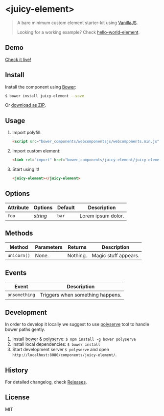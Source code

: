 # &lt;juicy-element&gt;

> A bare minimum custom element starter-kit using [VanillaJS](http://vanilla-js.com/).
>
> Looking for a working example? Check [hello-world-element](https://github.com/webcomponents/hello-world-element).

## Demo

[Check it live!](http://Juicy.github.io/juicy-element)

## Install

Install the component using [Bower](http://bower.io/):

```sh
$ bower install juicy-element --save
```

Or [download as ZIP](https://github.com/Juicy/juicy-element/archive/master.zip).

## Usage

1. Import polyfill:

    ```html
    <script src="bower_components/webcomponentsjs/webcomponents.min.js"></script>
    ```

2. Import custom element:

    ```html
    <link rel="import" href="bower_components/juicy-element/juicy-element.html">
    ```

3. Start using it!

    ```html
    <juicy-element></juicy-element>
    ```

## Options

Attribute     | Options     | Default      | Description
---           | ---         | ---          | ---
`foo`         | *string*    | `bar`        | Lorem ipsum dolor.

## Methods

Method        | Parameters   | Returns     | Description
---           | ---          | ---         | ---
`unicorn()`   | None.        | Nothing.    | Magic stuff appears.

## Events

Event         | Description
---           | ---
`onsomething` | Triggers when something happens.

## Development

In order to develop it locally we suggest to use [polyserve](https://npmjs.com/polyserve) tool to handle bower paths gently.

1. Install [bower](http://bower.io/) & [polyserve](https://npmjs.com/polyserve): `$ npm install -g bower polyserve`
2. Install local dependencies: `$ bower install`
3. Start development server `$ polyserve` and open `http://localhost:8080/components/juicy-element/`.

## History

For detailed changelog, check [Releases](https://github.com/Juicy/juicy-element/releases).

## License

MIT
